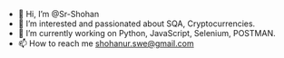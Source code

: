 - 👋 Hi, I’m @Sr-Shohan
- 👀 I’m interested and passionated about SQA, Cryptocurrencies.
- 🌱 I’m currently working on Python, JavaScript, Selenium, POSTMAN.
- 📫 How to reach me  shohanur.swe@gmail.com

<!---
Sr-Shohan/Sr-Shohan is a ✨ special ✨ repository because its `README.md` (this file) appears on your GitHub profile.
You can click the Preview link to take a look at your changes.
--->
